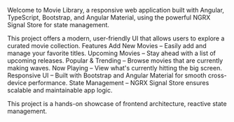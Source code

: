 Welcome to Movie Library, a responsive web application built with Angular, TypeScript, Bootstrap, and Angular Material, using the powerful NGRX Signal Store for state management.

This project offers a modern, user-friendly UI that allows users to explore a curated movie collection.
Features
Add New Movies – Easily add and manage your favorite titles.
Upcoming Movies – Stay ahead with a list of upcoming releases.
Popular & Trending – Browse movies that are currently making waves.
Now Playing – View what's currently hitting the big screen.
Responsive UI – Built with Bootstrap and Angular Material for smooth cross-device performance.
State Management – NGRX Signal Store ensures scalable and maintainable app logic.


This project is a hands-on showcase of frontend architecture, reactive state management.
